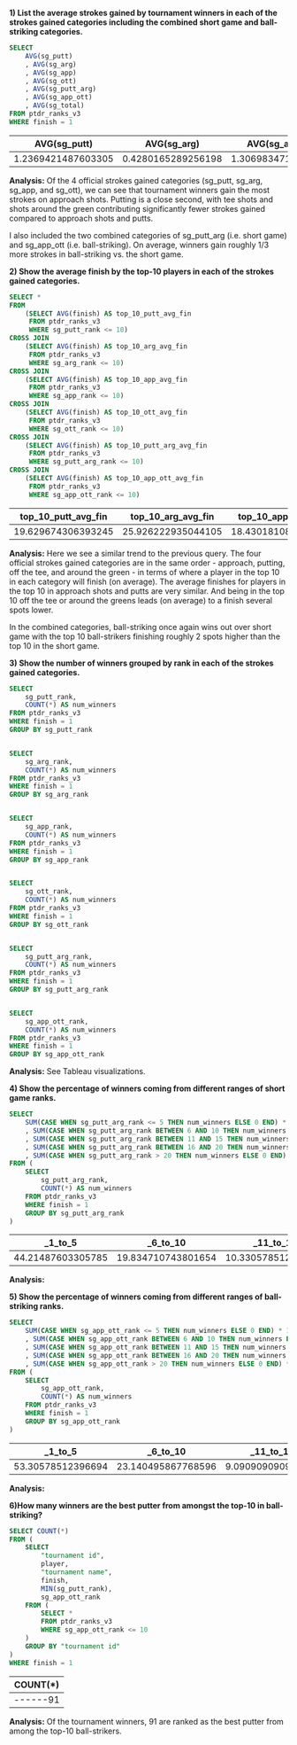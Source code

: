 **1) List the average strokes gained by tournament winners in each of the strokes gained 
categories including the combined short game and ball-striking categories.**

```sql
SELECT 
	AVG(sg_putt)
	, AVG(sg_arg)
	, AVG(sg_app)
	, AVG(sg_ott)
	, AVG(sg_putt_arg)
	, AVG(sg_app_ott)
	, AVG(sg_total)
FROM ptdr_ranks_v3
WHERE finish = 1
```

| AVG(sg_putt) | AVG(sg_arg) | AVG(sg_app) | AVG(sg_ott) | AVG(sg_putt_arg) | AVG(sg_app_ott) | AVG(sg_total) |
| ------------ | ----------- | ----------- | ----------- | ---------------- | --------------- | ------------- |
| 1.2369421487603305 | 0.4280165289256198 | 1.30698347107438 | 0.6847933884297516 | 1.6649586776859508 | 1.9917768595041316 | 3.6397107438016527 |

**Analysis:** Of the 4 official strokes gained categories (sg_putt, sg_arg, sg_app, and sg_ott), we can see that tournament 
winners gain the most strokes on approach shots.  Putting is a close second, with tee shots and shots around the green 
contributing significantly fewer strokes gained compared to approach shots and putts.

I also included the two combined categories of sg_putt_arg (i.e. short game) and sg_app_ott (i.e. ball-striking).  On average,
winners gain roughly 1/3 more strokes in ball-striking vs. the short game.


**2) Show the average finish by the top-10 players in each of the strokes gained categories.**

```sql
SELECT * 
FROM 
	(SELECT AVG(finish) AS top_10_putt_avg_fin
	 FROM ptdr_ranks_v3
	 WHERE sg_putt_rank <= 10)
CROSS JOIN
	(SELECT AVG(finish) AS top_10_arg_avg_fin
	 FROM ptdr_ranks_v3
	 WHERE sg_arg_rank <= 10) 
CROSS JOIN 
	(SELECT AVG(finish) AS top_10_app_avg_fin
	 FROM ptdr_ranks_v3
	 WHERE sg_app_rank <= 10)
CROSS JOIN 
	(SELECT AVG(finish) AS top_10_ott_avg_fin
 	 FROM ptdr_ranks_v3
	 WHERE sg_ott_rank <= 10)
CROSS JOIN 
	(SELECT AVG(finish) AS top_10_putt_arg_avg_fin
 	 FROM ptdr_ranks_v3
	 WHERE sg_putt_arg_rank <= 10)
CROSS JOIN 
	(SELECT AVG(finish) AS top_10_app_ott_avg_fin
 	 FROM ptdr_ranks_v3
	 WHERE sg_app_ott_rank <= 10)
```

| top_10_putt_avg_fin | top_10_arg_avg_fin | top_10_app_avg_fin | top_10_ott_avg_fin | top_10_putt_arg_avg_fin | top_10_app_ott_avg_fin |
| ------------------- | ------------------ | ------------------ | ------------------ | ----------------------- | ---------------------- |
| 19.629674306393245  | 25.926222935044105 | 18.430181086519112 | 22.810897435897434 | 16.69935170178282       | 14.814245244840146     | 

**Analysis:** Here we see a similar trend to the previous query.  The four official strokes gained categories are in the same order - 
approach, putting, off the tee, and around the green - in terms of where a player in the top 10 in each category will finish (on average).  The 
average finishes for players in the top 10 in approach shots and putts are very similar.  And being in the top 10 off the tee or around the greens 
leads (on average) to a finish several spots lower.

In the combined categories, ball-striking once again wins out over short game with the top 10 ball-strikers finishing roughly 2 spots higher
than the top 10 in the short game.


**3) Show the number of winners grouped by rank in each of the strokes gained categories.**
```sql
SELECT 
	sg_putt_rank, 
	COUNT(*) AS num_winners
FROM ptdr_ranks_v3
WHERE finish = 1
GROUP BY sg_putt_rank


SELECT 
	sg_arg_rank, 
	COUNT(*) AS num_winners
FROM ptdr_ranks_v3
WHERE finish = 1
GROUP BY sg_arg_rank


SELECT 
	sg_app_rank, 
	COUNT(*) AS num_winners
FROM ptdr_ranks_v3
WHERE finish = 1
GROUP BY sg_app_rank


SELECT 
	sg_ott_rank, 
	COUNT(*) AS num_winners
FROM ptdr_ranks_v3
WHERE finish = 1
GROUP BY sg_ott_rank


SELECT 
	sg_putt_arg_rank, 
	COUNT(*) AS num_winners
FROM ptdr_ranks_v3
WHERE finish = 1
GROUP BY sg_putt_arg_rank


SELECT 
	sg_app_ott_rank, 
	COUNT(*) AS num_winners
FROM ptdr_ranks_v3
WHERE finish = 1
GROUP BY sg_app_ott_rank
```

**Analysis:** See Tableau visualizations.


**4) Show the percentage of winners coming from different ranges of short game ranks.**
```sql
SELECT 
	SUM(CASE WHEN sg_putt_arg_rank <= 5 THEN num_winners ELSE 0 END) * 100.00 / SUM(num_winners) AS _1_to_5
	, SUM(CASE WHEN sg_putt_arg_rank BETWEEN 6 AND 10 THEN num_winners ELSE 0 END) * 100.00 / SUM(num_winners) AS _6_to_10
	, SUM(CASE WHEN sg_putt_arg_rank BETWEEN 11 AND 15 THEN num_winners ELSE 0 END) * 100.00 / SUM(num_winners) AS _11_to_15
	, SUM(CASE WHEN sg_putt_arg_rank BETWEEN 16 AND 20 THEN num_winners ELSE 0 END) * 100.00 / SUM(num_winners) AS _16_to_20
	, SUM(CASE WHEN sg_putt_arg_rank > 20 THEN num_winners ELSE 0 END) * 100.00 / SUM(num_winners) AS _20_plus
FROM (
	SELECT 
		sg_putt_arg_rank, 
		COUNT(*) AS num_winners
	FROM ptdr_ranks_v3
	WHERE finish = 1
	GROUP BY sg_putt_arg_rank
)
```

| _1_to_5 | _6_to_10 | _11_to_15 | _16_to_20 | _20_plus |
| ------- | -------- | --------- | --------- | -------- |
|44.21487603305785 | 19.834710743801654 | 10.330578512396695 | 10.330578512396695 | 15.289256198347108 |

**Analysis:**


**5) Show the percentage of winners coming from different ranges of ball-striking ranks.**
```sql
SELECT 
	SUM(CASE WHEN sg_app_ott_rank <= 5 THEN num_winners ELSE 0 END) * 100.00 / SUM(num_winners) AS _1_to_5
	, SUM(CASE WHEN sg_app_ott_rank BETWEEN 6 AND 10 THEN num_winners ELSE 0 END) * 100.00 / SUM(num_winners) AS _6_to_10
	, SUM(CASE WHEN sg_app_ott_rank BETWEEN 11 AND 15 THEN num_winners ELSE 0 END) * 100.00 / SUM(num_winners) AS _11_to_15
	, SUM(CASE WHEN sg_app_ott_rank BETWEEN 16 AND 20 THEN num_winners ELSE 0 END) * 100.00 / SUM(num_winners) AS _16_to_20
	, SUM(CASE WHEN sg_app_ott_rank > 20 THEN num_winners ELSE 0 END) * 100.00 / SUM(num_winners) AS _20_plus
FROM (
	SELECT 
		sg_app_ott_rank, 
		COUNT(*) AS num_winners
	FROM ptdr_ranks_v3
	WHERE finish = 1
	GROUP BY sg_app_ott_rank
)
```

| _1_to_5 | _6_to_10 | _11_to_15 | _16_to_20 | _20_plus |
| ------- | -------- | --------- | --------- | -------- |
| 53.30578512396694 | 23.140495867768596 | 9.090909090909092 | 4.545454545454546 | 9.917355371900827 |

**Analysis:**


**6)How many winners are the best putter from amongst the top-10 in ball-striking?**
```sql
SELECT COUNT(*)
FROM (
	SELECT
	    "tournament id",
	    player,
	    "tournament name",
	    finish,
	    MIN(sg_putt_rank),
	    sg_app_ott_rank
	FROM (
		SELECT *
		FROM ptdr_ranks_v3
		WHERE sg_app_ott_rank <= 10
	)
	GROUP BY "tournament id"
)
WHERE finish = 1
```

| COUNT(*) |
| -------- |
| ------91 |

**Analysis:** Of the tournament winners, 91 are ranked as the best putter from among the top-10 ball-strikers.
